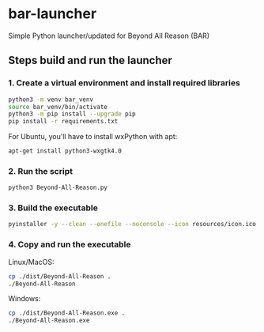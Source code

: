 # bar-launcher
Simple Python launcher/updated for Beyond All Reason (BAR)

## Steps build and run the launcher

### 1. Create a virtual environment and install required libraries

```bash
python3 -m venv bar_venv
source bar_venv/bin/activate
python3 -m pip install --upgrade pip
pip install -r requirements.txt
```

For Ubuntu, you'll have to install wxPython with apt:
```bash
apt-get install python3-wxgtk4.0
```

### 2. Run the script
```bash
python3 Beyond-All-Reason.py
```

### 3. Build the executable
```bash
pyinstaller -y --clean --onefile --noconsole --icon resources/icon.ico Beyond-All-Reason.py
```

### 4. Copy and run the executable
Linux/MacOS:
```bash
cp ./dist/Beyond-All-Reason .
./Beyond-All-Reason
```

Windows:
```bash
cp ./dist/Beyond-All-Reason.exe .
./Beyond-All-Reason.exe
```

